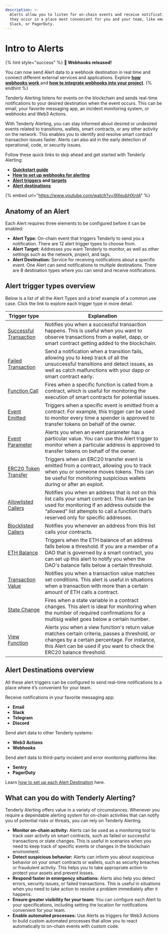 ```yaml
---
description: >-
  Alerts allow you to listen for on-chain events and receive notifications when
  they occur in a place most convenient for you and your team, like email,
  Slack, or PagerDuty.
---
```


# Intro to Alerts

{% hint style="success" %}
**🎉 Webhooks released!**

You can now send Alert data to a webhook destination in real time and connect different external services and applications. Explore [**how webhooks work** ](configuring-alert-destinations/#webhooks)and [**how to integrate webhooks into your project**](tutorials-and-quickstarts/how-to-use-webhooks-for-alerting.md).
{% endhint %}

Tenderly Alerting listens for events on the blockchain and sends real-time notifications to your desired destination when the event occurs. This can be email, your favorite messaging app, an incident monitoring system, or webhooks and Web3 Actions.

With Tenderly Alerting, you can stay informed about desired or undesired events related to transitions, wallets, smart contracts, or any other activity on the network. This enables you to identify and resolve smart contract transaction issues faster. Alerts can also aid in the early detection of operational, code, or security issues.

Follow these quick links to skip ahead and get started with Tenderly Alerting:

* [**Quickstart guide**](https://docs.tenderly.co/alerts/creating-an-alert)
* ****[**How to set up webhooks for alerting**](https://app.gitbook.com/o/-LeLQOwIQG3HndcULLU2/s/-LeLQaB11\_TIOtLg8tIW/\~/changes/Shs2UGDb7654qHKsjykR/alerts/how-to-use-webhooks-for-alerting)****
* ****[**Alert triggers**](rule-types.md) **and** [**targets**](alert-targets.md)****
* [**Alert destinations**](https://docs.tenderly.co/alerts/alerting/alert-targets/configuring-alert-destinations)

{% embed url="https://www.youtube.com/watch?v=I9XeubHXnIA" %}

## Anatomy of an Alert

Each Alert requires three elements to be configured before it can be enabled:

* **Alert Type:** On-chain event that triggers Tenderly to send you a notification. There are 12 alert trigger types to choose from.
* **Alert Target:** Addresses you want Tenderly to monitor, as well as other settings such as the network, project, and tags.
* **Alert Destination:** Service for receiving notifications about a specific event. One Alert can send notifications to multiple destinations. There are 8 destination types where you can send and receive notifications.

## Alert trigger types overview

Below is a list of all the Alert Types and a brief example of a common use case. Click the link to explore each trigger type in more detail.

| Trigger type                                                                                       | Explanation                                                                                                                                                                                                                              |
| -------------------------------------------------------------------------------------------------- | ---------------------------------------------------------------------------------------------------------------------------------------------------------------------------------------------------------------------------------------- |
| [Successful Transaction](https://docs.tenderly.co/alerts/creating-an-alert/successful-transaction) | Notifies you when a successful transaction happens. This is useful when you want to observe transactions from a wallet, dapp, or smart contract getting added to the blockchain.                                                         |
| [Failed Transaction](creating-an-alert/failed-transaction.md)                                      | Send a notification when a transition fails, allowing you to keep track of all the unsuccessful transitions and detect issues, as well as catch malfunctions with your dapp or smart contract early.                                     |
| [Function Call](creating-an-alert/function-call.md)                                                | Fires when a specific function is called from a contract, which is useful for monitoring the execution of smart contracts for potential issues.                                                                                          |
| [Event Emitted](https://docs.tenderly.co/alerts/creating-an-alert/successful-transaction)          | Triggers when a specific event is emitted from a contract. For example, this trigger can be used to monitor every time a spender is approved to transfer tokens on behalf of the owner.                                                  |
| [Event Parameter](https://docs.tenderly.co/alerts/creating-an-alert/event-parameter)               | Alerts you when an event parameter has a particular value. You can use this Alert trigger to monitor when a particular address is approved to transfer tokens on behalf of the owner.                                                    |
| [ERC20 Token Transfer](https://docs.tenderly.co/alerts/creating-an-alert/erc20-token-transfer)     | Triggers when an ERC20 transfer event is emitted from a contract, allowing you to track when you or someone moves tokens. This can be useful for monitoring suspicious wallets during or after an exploit.                               |
| [Allowlisted Callers](creating-an-alert/whitelisted-callers.md)                                    | Notifies you when an address that is not on this list calls your smart contract. This Alert can be used for monitoring if an address outside the “allowed” list attempts to call a function that’s reserved only for specific addresses. |
| [Blocklisted Callers](creating-an-alert/blacklisted-callers.md)                                    | Notifies you whenever an address from this list calls your contracts.                                                                                                                                                                    |
| [ETH Balance](creating-an-alert/eth-balance.md)                                                    | Triggers when the ETH balance of an address falls below a threshold. If you are a member of a DAO that is governed by a smart contract, you can set up this alert to notify you when the DAO's balance falls below a certain threshold.  |
| [Transaction Value](creating-an-alert/transaction-value.md)                                        | Notifies you when a transaction value matches set conditions. This alert is useful in situations when a transaction with more than a certain amount of ETH calls a contract.                                                             |
| [State Change](creating-an-alert/state-change.md)                                                  | Fires when a state variable in a contract changes. This alert is ideal for monitoring when the number of required confirmations for a multisig wallet goes below a certain number.                                                       |
| [View Function](creating-an-alert/view-function.md)                                                | Alerts you when a view function's return value matches certain criteria, passes a threshold, or changes by a certain percentage. For instance, this Alert can be used if you want to check the ERC20 balance threshold.                  |

## Alert Destinations overview

All these alert triggers can be configured to send real-time notifications to a place where it’s convenient for your team.

Receive notifications in your favorite messaging app:

* **Email**
* **Slack**
* **Telegram**
* **Discord**

Send alert data to other Tenderly systems:

* **Web3 Actions**
* **Webhooks**

Send alert data to third-party incident and error monitoring platforms like:

* **Sentry**
* **PagerDuty**

Learn [how to set up each Alert Destination](https://docs.tenderly.co/alerts/alerting/alert-targets/configuring-alert-destinations) here.

## What can you do with Tenderly Alerting?

Tenderly Alerting offers value in a variety of circumstances. Whenever you require a dependable alerting system for on-chain activities that can notify you of potential risks or threats, you can rely on Tenderly Alerting.

* **Monitor on-chain activity:** Alerts can be used as a monitoring tool to track user activity on smart contracts, such as failed or successful transactions or state changes. This is useful in scenarios when you need to keep track of specific events or changes in the blockchain environment.
* **Detect suspicious behavior:** Alerts can inform you about suspicious behavior on your smart contracts or wallets, such as security breaches or fraudulent activity. This helps you to take appropriate action to protect your assets and prevent losses.
* **Respond faster in emergency situations:** Alerts also help you detect errors, security issues, or failed transactions. This is useful in situations when you need to take action to resolve a problem immediately after it happens.
* **Ensure greater visibility for your team:** You can configure each Alert to your specifications, including setting the location for notifications convenient for your team.
* **Enable automated processes:** Use Alerts as triggers for Web3 Actions to build custom automated processes that allow you to react automatically to on-chain events with custom code.
